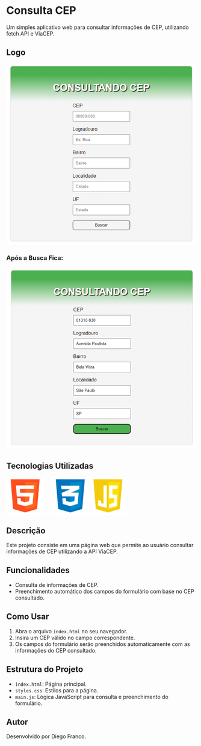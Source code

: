 # Consulta CEP

Um simples aplicativo web para consultar informações de CEP, utilizando fetch API e ViaCEP.

## Logo

<div align="center">
  <img src="img/SemTitulo.png" alt="Imagem do Projeto">
</div>

### Após a Busca Fica:

<div align="center">
  <img src="img/SemTitulo2.png" alt="Imagem do Projeto">
</div>

## Tecnologias Utilizadas

<div style="display: flex; flex-direction: row;">
  <div style="margin-right: 20px; display: flex; justify-content: flex-start;">
    <img src="img/html.png" alt="Logo HTML" width="100"/>
  </div>
  <div style="display: flex; justify-content: flex-center;">
    <img src="img/css.png" alt="Logo CSS" width="100"/>
  </div>
  <div style="display: flex; justify-content: flex-end;">
    <img src="img/js.png" alt="Logo CSS" width="100"/>
  </div>
</div>

## Descrição

Este projeto consiste em uma página web que permite ao usuário consultar informações de CEP utilizando a API ViaCEP.

## Funcionalidades

- Consulta de informações de CEP.
- Preenchimento automático dos campos do formulário com base no CEP consultado.

## Como Usar

1. Abra o arquivo `index.html` no seu navegador.
2. Insira um CEP válido no campo correspondente.
3. Os campos do formulário serão preenchidos automaticamente com as informações do CEP consultado.


## Estrutura do Projeto

- `index.html`: Página principal.
- `styles.css`: Estilos para a página.
- `main.js`: Lógica JavaScript para consulta e preenchimento do formulário.

## Autor

Desenvolvido por Diego Franco.
